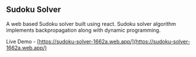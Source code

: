 ## Sudoku Solver

A web based Sudoku solver built using react. Sudoku solver algorithm implements backpropagation along with dynamic programming.

Live Demo - [https://sudoku-solver-1662a.web.app/](https://sudoku-solver-1662a.web.app/)